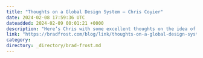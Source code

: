 ```yaml
---
title: "Thoughts on a Global Design System – Chris Coyier"
date: 2024-02-08 17:59:36 UTC
dateadded: 2024-02-09 00:01:21 +0000
description: "Here’s Chris with some excellent thoughts on the idea of a Global Design System. Between this post and our ShopTalk Show conversation, there’s some great stuff to respond to! Chris spells out a lot of tough questions and challenges around […]"
link: "https://bradfrost.com/blog/link/thoughts-on-a-global-design-system-chris-coyier/"
category:
directory: _directory/brad-frost.md
---
```

